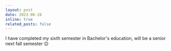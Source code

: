```yaml
---
layout: post
date: 2023-06-26 
inline: true
related_posts: false
---
```


I have completed my sixth semester in Bachelor's education, will be a senior next fall semester :relieved:
